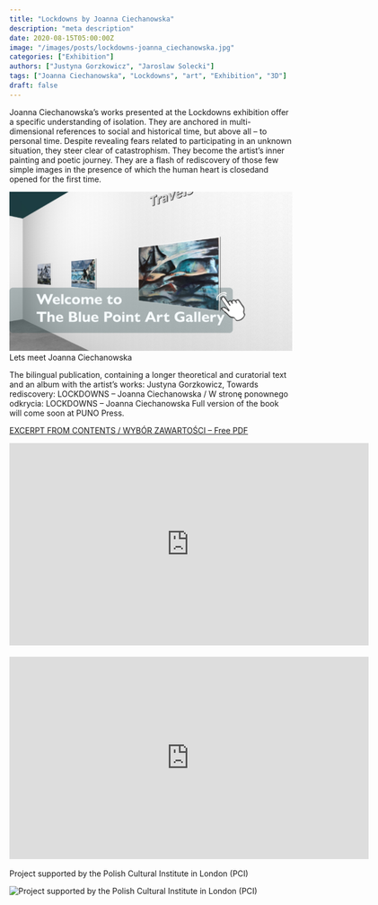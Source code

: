 ```yaml
---
title: "Lockdowns by Joanna Ciechanowska"
description: "meta description"
date: 2020-08-15T05:00:00Z
image: "/images/posts/lockdowns-joanna_ciechanowska.jpg"
categories: ["Exhibition"]
authors: ["Justyna Gorzkowicz", "Jaroslaw Solecki"]
tags: ["Joanna Ciechanowska", "Lockdowns", "art", "Exhibition", "3D"]
draft: false
---
```


Joanna Ciechanowska’s works presented at the Lockdowns exhibition offer a specific understanding of isolation. They are anchored in multi-dimensional references to social and historical time, but above all – to personal time. Despite revealing fears related to participating in an unknown situation, they steer clear of catastrophism. They become the artist’s inner painting and poetic journey. They are a flash of rediscovery of those few simple images in the presence of which the human heart is closedand opened for the first time.

[![visit an exhibition 'Lockdowns' by Joanna Ciechanowska](../../../public/images/posts/lockdowns-joanna_ciechanowska.jpg)](https://lockdowns.bluepointart.uk/)
Lets meet Joanna Ciechanowska

The bilingual publication, containing a longer theoretical and curatorial text and an album with the artist’s works: Justyna Gorzkowicz, Towards rediscovery: LOCKDOWNS – Joanna Ciechanowska  / W stronę ponownego odkrycia: LOCKDOWNS – Joanna Ciechanowska 
Full version of the book will come soon at PUNO Press.

[EXCERPT FROM CONTENTS / WYBÓR ZAWARTOŚCI – Free PDF](https://bafybeie4p55kauy6ejabn6dko3myb355isvzi6cnse37auzoupsdzh4q6m.ipfs.w3s.link/)

<div class="flex items-center justify-center">
<iframe width="640" height="360" src="https://www.youtube.com/embed/hSF4PP65feU" title="Joanna Ciechanowska - LOCKDOWNS" frameborder="0" allow="accelerometer; autoplay; clipboard-write; encrypted-media; gyroscope; picture-in-picture; web-share" referrerpolicy="strict-origin-when-cross-origin" allowfullscreen></iframe>
</div>

</br>

<div class="flex items-center justify-center">
<iframe width="640" height="360" src="https://www.youtube.com/embed/Zb0qnAwfcwQ" title="Blue Point Art Gallery, PUNO Londyn: Joanna Ciechanowska – Lockdowns" frameborder="0" allow="accelerometer; autoplay; clipboard-write; encrypted-media; gyroscope; picture-in-picture; web-share" referrerpolicy="strict-origin-when-cross-origin" allowfullscreen></iframe>
</div>

Project supported by the Polish Cultural Institute in London (PCI)

<div class="flex items-center justify-center">
  <img src="/images/posts/logo_PolishCulturalInstitute.jpeg" alt="Project supported by the Polish Cultural Institute in London (PCI)" class="w-16 md:w-24 lg:w-64 h-auto mx-auto">
</div>
